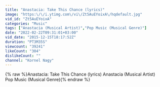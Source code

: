 ```yaml
---
title: "Anastacia: Take This Chance (lyrics)"
image: "https:\/\/i.ytimg.com\/vi\/Zt5AuEYoixA\/hqdefault.jpg"
vid_id: "Zt5AuEYoixA"
categories: "Music"
tags: ["Anastacia (Musical Artist)","Pop Music (Musical Genre)"]
date: "2022-02-22T09:31:01+03:00"
vid_date: "2015-12-15T18:17:52Z"
duration: "PT3M35S"
viewcount: "39241"
likeCount: "304"
dislikeCount: ""
channel: "Kornel Nagy"
---
```

{% raw %}Anastacia: Take This Chance (lyrics) Anastacia (Musical Artist) Pop Music (Musical Genre){% endraw %}
